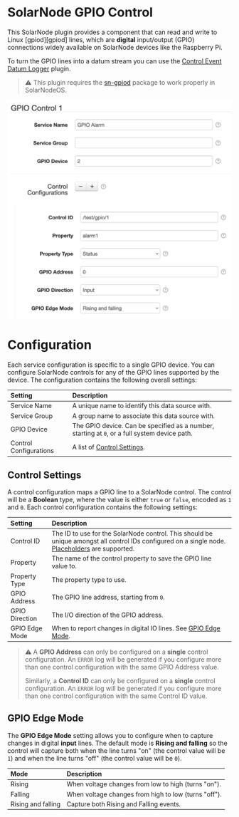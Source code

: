 # SolarNode GPIO Control

This SolarNode plugin provides a component that can read and write to Linux [gpiod][gpiod] lines,
which are **digital** input/output (GPIO) connections widely available on SolarNode devices
like the Raspberry Pi.

To turn the GPIO lines into a datum stream you can use the [Control Event Datum
Logger](../net.solarnetwork.node.datum.control/) plugin.

> :warning: This plugin requires the [sn-gpiod][sn-gpiod] package to work properly in SolarNodeOS.

<img title="GPIO Control settings" src="docs/solarnode-gpiod-control-settings.png" width="618">

# Configuration

Each service configuration is specific to a single GPIO device. You can configure SolarNode controls
for any of the GPIO lines supported by the device. The configuration contains the following overall
settings:

| Setting                | Description  |
|:-----------------------|:-------------|
| Service Name           | A unique name to identify this data source with. |
| Service Group          | A group name to associate this data source with. |
| GPIO Device            | The GPIO device. Can be specified as a number, starting at `0`, or a full system device path. |
| Control Configurations | A list of [Control Settings](#control-settings). |

## Control Settings

A control configuration maps a GPIO line to a SolarNode control. The control will be a **Boolean**
type, where the value is either `true` or `false`, encoded as `1` and `0`. Each control
configuration contains the following settings:

| Setting                | Description  |
|:-----------------------|:-------------|
| Control ID            | The ID to use for the SolarNode control. This should be unique amongst all control IDs configured on a single node. [Placeholders][placeholders] are supported. |
| Property              | The name of the control property to save the GPIO line value to. |
| Property Type         | The property type to use. |
| GPIO Address          | The GPIO line address, starting from `0`. |
| GPIO Direction        | The I/O direction of the GPIO address. |
| GPIO Edge Mode        | When to report changes in digital IO lines. See [GPIO Edge Mode](#gpio-edge-mode). |

> :warning: A **GPIO Address** can only be configured on a **single** control configuration. An
> `ERROR` log will be generated if you configure more than one control configuration with the same
> GPIO Address value.
>
> Similarly, a **Control ID** can only be configured on a **single** control configuration. An
> `ERROR` log will be generated if you configure more than one control configuration with the same
> Control ID value.

## GPIO Edge Mode

The **GPIO Edge Mode** setting allows you to configure when to capture changes in digital **input**
lines. The default mode is **Rising and falling** so the control will capture both when the line
turns "on" (the control value will be `1`) and when the line turns "off" (the control value will be
`0`).

| Mode | Description |
|:-----|:------------|
| Rising             | When voltage changes from low to high (turns "on"). |
| Falling            | When voltage changes from high to low (turns "off"). |
| Rising and falling | Capture both Rising and Falling events. |

[placeholders]: https://github.com/SolarNetwork/solarnetwork/wiki/SolarNode-Placeholders
[sn-gpiod]: https://github.com/SolarNetwork/solarnode-os-packages/tree/develop/gpiod/debian
